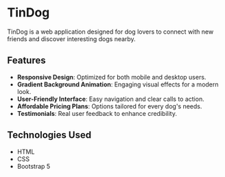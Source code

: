 
# TinDog

TinDog is a web application designed for dog lovers to connect with new friends and discover interesting dogs nearby. 

## Features
- **Responsive Design**: Optimized for both mobile and desktop users.
- **Gradient Background Animation**: Engaging visual effects for a modern look.
- **User-Friendly Interface**: Easy navigation and clear calls to action.
- **Affordable Pricing Plans**: Options tailored for every dog's needs.
- **Testimonials**: Real user feedback to enhance credibility.

## Technologies Used
- HTML
- CSS
- Bootstrap 5

